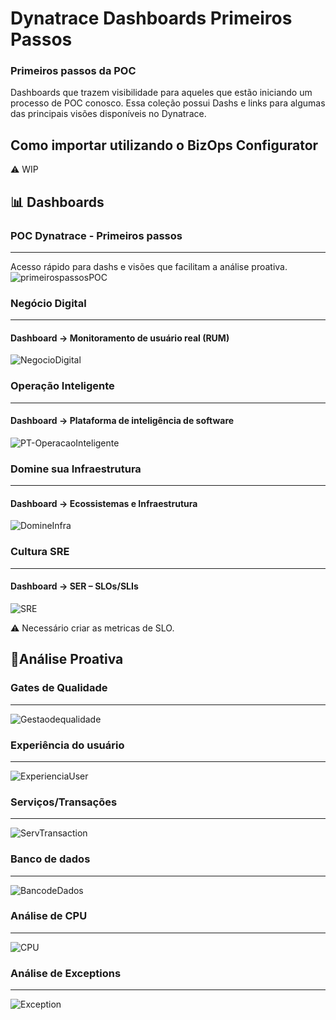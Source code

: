 # Dynatrace Dashboards Primeiros Passos

### Primeiros passos da POC
Dashboards que trazem visibilidade para aqueles que estão iniciando um processo de POC conosco. Essa coleção possui Dashs e links para algumas das principais visões disponíveis no Dynatrace.

## Como importar utilizando o BizOps Configurator
⚠️ WIP

## 📊 Dashboards
### POC Dynatrace - Primeiros passos
_____________________
Acesso rápido para dashs e visões que facilitam a análise proativa.
![primeirospassosPOC](https://user-images.githubusercontent.com/54456808/135157776-7cd31c5d-3e1e-4699-970a-8ec96f974d37.PNG)

### Negócio Digital
_____________________
#### Dashboard -> Monitoramento de usuário real (RUM)
![NegocioDigital](https://user-images.githubusercontent.com/54456808/135160954-640d99da-2851-4b09-9270-840e8fa94234.PNG)

### Operação Inteligente
_____________________
#### Dashboard -> Plataforma de inteligência de software
![PT-OperacaoInteligente](https://user-images.githubusercontent.com/54456808/135506174-91b811da-732c-497c-8730-0fcaf7f9c3b9.PNG)

### Domine sua Infraestrutura
_____________________
#### Dashboard -> Ecossistemas e Infraestrutura
![DomineInfra](https://user-images.githubusercontent.com/54456808/135161044-498d55bf-f77c-4844-9fbf-527a9106ff47.PNG)

### Cultura SRE
_____________________
#### Dashboard -> SER – SLOs/SLIs

![SRE](https://user-images.githubusercontent.com/54456808/135161071-8ea19d77-5b43-451f-ae35-c8103aeb976e.PNG)

⚠️ Necessário criar as metricas de SLO.

## 🔎Análise Proativa
### Gates de Qualidade
_____________________
![Gestaodequalidade](https://user-images.githubusercontent.com/54456808/135161676-d814b054-26e7-474a-a0d2-b6bbd9e2adb6.PNG)

### Experiência do usuário
_____________________
![ExperienciaUser](https://user-images.githubusercontent.com/54456808/135161720-44ff0751-1e65-4667-a2b9-b64624e758e1.PNG)

### Serviços/Transações
_____________________
![ServTransaction](https://user-images.githubusercontent.com/54456808/135161762-34c5bb48-9997-4289-b9f2-8f5f40aec778.PNG)

### Banco de dados
_____________________
![BancodeDados](https://user-images.githubusercontent.com/54456808/135161791-42a60e0c-1f86-4e18-95cf-3184bfa053e9.PNG)

### Análise de CPU
_____________________
![CPU](https://user-images.githubusercontent.com/54456808/135161855-a1cf4cb4-425a-466a-84fe-4120f9da4e4f.PNG)

### Análise de Exceptions
_____________________
![Exception](https://user-images.githubusercontent.com/54456808/135161884-03a0bec8-867f-4510-bfae-c11a8562340d.PNG)
